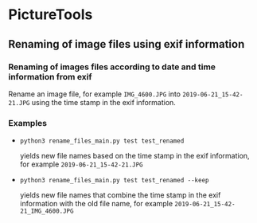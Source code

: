 # PictureTools

## Renaming of image files using exif information
### Renaming of images files according to date and time information from exif
Rename an image file, for example `IMG_4600.JPG` into `2019-06-21_15-42-21.JPG` using the time stamp in the exif 
information.

### Examples
* `python3 rename_files_main.py test test_renamed`

    yields new file names based on the time stamp in the exif information, for example `2019-06-21_15-42-21.JPG`

* `python3 rename_files_main.py test test_renamed --keep`

    yields new file names that combine the time stamp in the exif information with the old file name, for 
    example `2019-06-21_15-42-21_IMG_4600.JPG`
